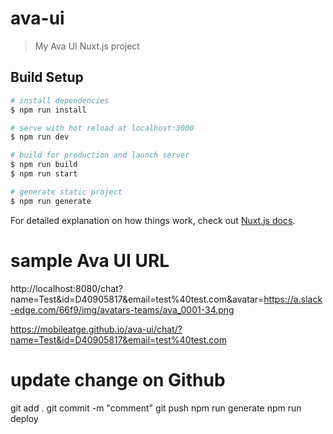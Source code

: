 # ava-ui

> My Ava UI Nuxt.js project

## Build Setup

``` bash
# install dependencies
$ npm run install

# serve with hot reload at localhost:3000
$ npm run dev

# build for production and launch server
$ npm run build
$ npm run start

# generate static project
$ npm run generate
```

For detailed explanation on how things work, check out [Nuxt.js docs](https://nuxtjs.org).

# sample Ava UI URL
http://localhost:8080/chat?name=Test&id=D40905817&email=test%40test.com&avatar=https://a.slack-edge.com/66f9/img/avatars-teams/ava_0001-34.png

https://mobileatge.github.io/ava-ui/chat/?name=Test&id=D40905817&email=test%40test.com

# update change on Github
git add .
git commit -m "comment"
git push
npm run generate
npm run deploy